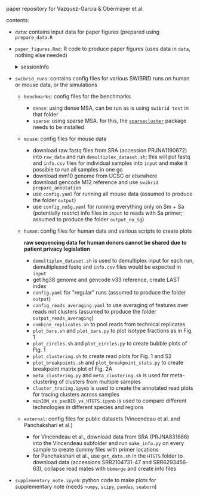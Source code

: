 paper repository for Vazquez-Garcia & Obermayer et al.

contents:

- `data`: contains input data for paper figures (prepared using `prepare_data.R`

- `paper_figures.Rmd`: R code to produce paper figures (uses data in `data`, nothing else needed)

  <details>
  <summary>sessionInfo</summary>
  **R version 4.3.2 (2023-10-31)**
  
  **Platform:** x86_64-pc-linux-gnu (64-bit) 
  
  **locale:**
  _LC_CTYPE=en_US.UTF-8_, _LC_NUMERIC=C_, _LC_TIME=en_US.UTF-8_, _LC_COLLATE=en_US.UTF-8_, _LC_MONETARY=en_US.UTF-8_, _LC_MESSAGES=en_US.UTF-8_, _LC_PAPER=en_US.UTF-8_, _LC_NAME=C_, _LC_ADDRESS=C_, _LC_TELEPHONE=C_, _LC_MEASUREMENT=en_US.UTF-8_ and _LC_IDENTIFICATION=C_
  
  **attached base packages:** 
  _grid_, _stats_, _graphics_, _grDevices_, _utils_, _datasets_, _methods_ and _base_
  
  **other attached packages:** 
  _dendextend(v.1.17.1)_, _lme4(v.1.1-35.1)_, _gtools(v.3.9.5)_, _RColorBrewer(v.1.1-3)_, _variancePartition(v.1.32.5)_, _BiocParallel(v.1.36.0)_, _limma(v.3.58.1)_, _readxl(v.1.4.3)_, _pROC(v.1.18.5)_, _glmnet(v.4.1-8)_, _Matrix(v.1.6-5)_, _car(v.3.1-2)_, _carData(v.3.0-5)_, _ggrepel(v.0.9.5)_, _circlize(v.0.4.16)_, _ComplexHeatmap(v.2.18.0)_, _cowplot(v.1.1.3)_, _scales(v.1.3.0)_, _caret(v.6.0-94)_, _lattice(v.0.21-9)_, _lubridate(v.1.9.3)_, _forcats(v.1.0.0)_, _stringr(v.1.5.1)_, _purrr(v.1.0.2)_, _readr(v.2.1.5)_, _tidyr(v.1.3.1)_, _tibble(v.3.2.1)_, _tidyverse(v.2.0.0)_, _dplyr(v.1.1.4)_, _ggpubr(v.0.6.0)_ and _ggplot2(v.3.5.1)_
  
  **loaded via a namespace (and not attached):** 
  _bitops(v.1.0-7)_, _Rdpack(v.2.6)_, _gridExtra(v.2.3)_, _rlang(v.1.1.3)_, _magrittr(v.2.0.3)_, _clue(v.0.3-65)_, _GetoptLong(v.1.0.5)_, _matrixStats(v.1.2.0)_, _compiler(v.4.3.2)_, _png(v.0.1-8)_, _vctrs(v.0.6.5)_, _reshape2(v.1.4.4)_, _pkgconfig(v.2.0.3)_, _shape(v.1.4.6.1)_, _crayon(v.1.5.2)_, _backports(v.1.4.1)_, _pander(v.0.6.5)_, _caTools(v.1.18.2)_, _utf8(v.1.2.4)_, _prodlim(v.2023.08.28)_, _tzdb(v.0.4.0)_, _nloptr(v.2.0.3)_, _xfun(v.0.42)_, _EnvStats(v.2.8.1)_, _recipes(v.1.0.10)_, _remaCor(v.0.0.18)_, _broom(v.1.0.5)_, _parallel(v.4.3.2)_, _cluster(v.2.1.4)_, _R6(v.2.5.1)_, _stringi(v.1.8.3)_, _boot(v.1.3-28.1)_, _parallelly(v.1.37.0)_, _rpart(v.4.1.21)_, _numDeriv(v.2016.8-1.1)_, _cellranger(v.1.1.0)_, _Rcpp(v.1.0.12)_, _iterators(v.1.0.14)_, _knitr(v.1.45)_, _future.apply(v.1.11.1)_, _IRanges(v.2.36.0)_, _splines(v.4.3.2)_, _nnet(v.7.3-19)_, _timechange(v.0.3.0)_, _tidyselect(v.1.2.0)_, _viridis(v.0.6.5)_, _rstudioapi(v.0.15.0)_, _abind(v.1.4-5)_, _timeDate(v.4032.109)_, _gplots(v.3.1.3.1)_, _doParallel(v.1.0.17)_, _codetools(v.0.2-19)_, _listenv(v.0.9.1)_, _lmerTest(v.3.1-3)_, _plyr(v.1.8.9)_, _Biobase(v.2.62.0)_, _withr(v.3.0.0)_, _future(v.1.33.1)_, _survival(v.3.5-7)_, _pillar(v.1.9.0)_, _KernSmooth(v.2.23-22)_, _foreach(v.1.5.2)_, _stats4(v.4.3.2)_, _generics(v.0.1.3)_, _S4Vectors(v.0.40.2)_, _hms(v.1.1.3)_, _aod(v.1.3.3)_, _munsell(v.0.5.0)_, _minqa(v.1.2.6)_, _globals(v.0.16.2)_, _RhpcBLASctl(v.0.23-42)_, _class(v.7.3-22)_, _glue(v.1.7.0)_, _tools(v.4.3.2)_, _fANCOVA(v.0.6-1)_, _data.table(v.1.15.0)_, _ModelMetrics(v.1.2.2.2)_, _gower(v.1.0.1)_, _ggsignif(v.0.6.4)_, _mvtnorm(v.1.2-4)_, _rbibutils(v.2.2.16)_, _ipred(v.0.9-14)_, _colorspace(v.2.1-0)_, _nlme(v.3.1-163)_, _cli(v.3.6.2)_, _fansi(v.1.0.6)_, _viridisLite(v.0.4.2)_, _lava(v.1.8.0)_, _corpcor(v.1.6.10)_, _gtable(v.0.3.4)_, _rstatix(v.0.7.2)_, _digest(v.0.6.34)_, _BiocGenerics(v.0.48.1)_, _pbkrtest(v.0.5.2)_, _rjson(v.0.2.21)_, _lifecycle(v.1.0.4)_, _hardhat(v.1.3.1)_, _GlobalOptions(v.0.1.2)_, _statmod(v.1.5.0)_ and _MASS(v.7.3-60)_
  </details>
  
- `swibrid_runs`: contains config files for various SWIBRID runs on human or mouse data, or the simulations

    - `benchmarks`:  config files for the benchmarks

        - `dense`: using dense MSA, can be run as is using `swibrid test` in that folder
        - `sparse`: using sparse MSA. for this, the [`sparsecluster`](https://github.com/bobermayer/sparsecluster) package needs to be installed

    - `mouse`: config files for mouse data

        - download raw fastq files from SRA (accession PRJNA1190672) into `raw_data` and run `demultiplex_dataset.sh`; this will put fastq and `info.csv` files for individual samples into `input` and make it possible to run all samples in one go
        - download mm10 genome from UCSC or elsewhere
        - download gencode M12 reference and use `swibrid prepare_annotation`
        - use `config.yaml` for running all mouse data (assumed to produce the folder `output`)
        - use `config_noSg.yaml` for running everything only on Sm + Sa (potentially restrict info files in `input` to reads with Sa primer; assumed to produce the folder `output_no_Sg`)

    - `human`: config files for human data and various scripts to create plots

        **raw sequencing data for human donors cannot be shared due to patient privacy legislation**

        - `demultiplex_dataset.sh` is used to demultiplex input for each run, demultiplexed fastq and `info.csv` files would be expected in `input`
        - get hg38 genome and gencode v33 reference, create LAST index
        - `config.yaml` for "regular" runs (assumed to produce the folder `output`)
        - `config_reads_averaging.yaml` to use averaging of features over reads not clusters (assumed to produce the folder `output_reads_averaging`)
        - `combine_replicates.sh` to pool reads from technical replicates
        - `plot_bars.sh` and `plot_bars.py` to plot isotype fractions as in Fig. 1
        - `plot_circles.sh` and `plot_circles.py` to create bubble plots of Fig. 1
        - `plot_clustering.sh` to create read plots for Fig. 1 and S2
        - `plot_breakpoints.sh` and `plot_breakpoint_stats.py` to create breakpoint matrix plot of Fig. 2A
        - `meta_clustering.py` and `meta_clustering.sh` is used for meta-clustering of clusters from multiple samples
        - `cluster_tracing.ipynb` is used to create the annotated read plots for tracing clusters across samples
        - `minION_vs_pacBIO_vs_HTGTS.ipynb` is used to compare different technologies in different species and regions

     - `external`: config files for public datasets (Vincendeau et al. and Panchakshari et al.)

        - for Vincendeau et al., download data from SRA (PRJNA831666) into the Vincendeau subfolder and run `make_info.py` on every sample to create dummy files with primer locations
        - for Panchakshari et al., use `get_data.sh` in the `HTGTS` folder to download data (accessions SRR2104731-47 and SRR6293456-63), collapse read mates with `bbmerge` and create info files

- `supplementary_note.ipynb`: python code to make plots for supplementary note (needs `numpy`, `scipy`, `pandas`, `seaborn`)
